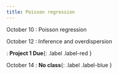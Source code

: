 ```yaml
---
title: Poisson regression
---
```


October 10
: Poisson regression

October 12
: Inference and overdispersion

: **Project 1 Due**{: .label .label-red }

October 14
: **No class**{: .label .label-blue }
